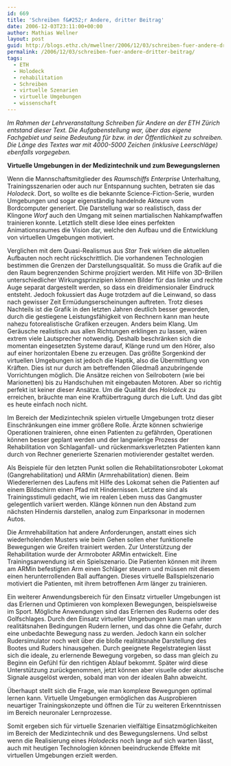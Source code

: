 ```yaml
---
id: 669
title: 'Schreiben f&#252;r Andere, dritter Beitrag'
date: 2006-12-03T23:11:00+00:00
author: Mathias Wellner
layout: post
guid: http://blogs.ethz.ch/mwellner/2006/12/03/schreiben-fuer-andere-dritter-beitrag/
permalink: /2006/12/03/schreiben-fuer-andere-dritter-beitrag/
tags:
  - ETH
  - Holodeck
  - rehabilitation
  - Schreiben
  - virtuelle Szenarien
  - virtuelle Umgebungen
  - wissenschaft
---
```

_Im Rahmen der Lehrveranstaltung _Schreiben für Andere_ an der ETH Zürich entstand dieser Text. Die Aufgabenstellung war, über das eigene Fachgebiet und seine Bedeutung für bzw. in der Öffentlichkeit zu schreiben. Die Länge des Textes war mit 4000-5000 Zeichen (inklusive Leerschläge) ebenfalls vorgegeben._

**Virtuelle Umgebungen in der Medizintechnik und zum Bewegungslernen**

Wenn die Mannschaftsmitglieder des _Raumschiffs Enterprise_ Unterhaltung, Trainingsszenarien oder auch nur Entspannung suchten, betraten sie das _Holodeck_. Dort, so wollte es die bekannte Science-Fiction-Serie, wurden Umgebungen und sogar eigenständig handelnde Akteure vom Bordcomputer generiert. Die Darstellung war so realistisch, dass der Klingone _Worf_ auch den Umgang mit seinen martialischen Nahkampfwaffen trainieren konnte. Letztlich stellt diese Idee eines perfekten Animationsraumes die Vision dar, welche den Aufbau und die Entwicklung von virtuellen Umgebungen motiviert.

Verglichen mit dem Quasi-Realismus aus _Star Trek_ wirken die aktuellen Aufbauten noch recht rückschrittlich. Die vorhandenen Technologien bestimmen die Grenzen der Darstellungsqualität. So muss die Grafik auf die den Raum begrenzenden Schirme projiziert werden. Mit Hilfe von 3D-Brillen unterschiedlicher Wirkungsprinzipien können Bilder für das linke und rechte Auge separat dargestellt werden, so dass ein dreidimensionaler Eindruck entsteht. Jedoch fokussiert das Auge trotzdem auf die Leinwand, so dass nach gewisser Zeit Ermüdungserscheinungen auftreten. Trotz dieses Nachteils ist die Grafik in den letzten Jahren deutlich besser geworden, durch die gestiegene Leistungsfähigkeit von Rechnern kann man heute nahezu fotorealistische Grafiken erzeugen. Anders beim Klang. Um Geräusche realistisch aus allen Richtungen erklingen zu lassen, wären extrem viele Lautsprecher notwendig. Deshalb beschränken sich die momentan eingesetzten Systeme darauf, Klänge rund um den Hörer, also auf einer horizontalen Ebene zu erzeugen. Das größte Sorgenkind der virtuellen Umgebungen ist jedoch die Haptik, also die Übermittlung von Kräften. Dies ist nur durch am betreffenden Gliedmaß anzubringende Vorrichtungen möglich. Die Ansätze reichen von Seilrobotern (wie bei Marionetten) bis zu Handschuhen mit eingebauten Motoren. Aber so richtig perfekt ist keiner dieser Ansätze. Um die Qualität des _Holodeck_ zu erreichen, bräuchte man eine Kraftübertragung durch die Luft. Und das gibt es heute einfach noch nicht.

Im Bereich der Medizintechnik spielen virtuelle Umgebungen trotz dieser Einschränkungen eine immer größere Rolle. Ärzte können schwierige Operationen trainieren, ohne einen Patienten zu gefährden, Operationen können besser geplant werden und der langwierige Prozess der Rehabilitation von Schlaganfall- und rückenmarksverletzten Patienten kann durch von Rechner generierte Szenarien motivierender gestaltet werden.

Als Beispiele für den letzten Punkt sollen die Rehabilitationsroboter Lokomat (Gangrehabilitation) und ARMin (Armrehabilitation) dienen. Beim Wiedererlernen des Laufens mit Hilfe des Lokomat sehen die Patienten auf einem Bildschirm einen Pfad mit Hindernissen. Letztere sind als Trainingsstimuli gedacht, wie im realen Leben muss das Gangmuster gelegentlich variiert werden. Klänge können nun den Abstand zum nächsten Hindernis darstellen, analog zum Einparksonar in modernen Autos.

Die Armrehabilitation hat andere Anforderungen, anstatt eines sich wiederholenden Musters wie beim Gehen sollen eher funktionelle Bewegungen wie Greifen trainiert werden. Zur Unterstützung der Rehabilitation wurde der Armroboter ARMin entwickelt. Eine Trainingsanwendung ist ein Spielszenario. Die Patienten können mit ihrem am ARMin befestigten Arm einen Schläger steuern und müssen mit diesem einen herunterrollenden Ball auffangen. Dieses virtuelle Ballspielszenario motiviert die Patienten, mit ihrem betroffenen Arm länger zu trainieren.

Ein weiterer Anwendungsbereich für den Einsatz virtueller Umgebungen ist das Erlernen und Optimieren von komplexen Bewegungen, beispielsweise im Sport. Mögliche Anwendungen sind das Erlernen des Ruderns oder des Golfschlages. Durch den Einsatz virtueller Umgebungen kann man unter realitätsnahen Bedingungen Rudern lernen, und das ohne die Gefahr, durch eine unbedachte Bewegung nass zu werden. Jedoch kann ein solcher Rudersimulator noch weit über die bloße realitätsnahe Darstellung des Bootes und Ruders hinausgehen. Durch geeignete Regelstrategien lässt sich die ideale, zu erlernende Bewegung vorgeben, so dass man gleich zu Beginn ein Gefühl für den richtigen Ablauf bekommt. Später wird diese Unterstützung zurückgenommen, jetzt können aber visuelle oder akustische Signale ausgelöst werden, sobald man von der idealen Bahn abweicht.

Überhaupt stellt sich die Frage, wie man komplexe Bewegungen optimal lernen kann. Virtuelle Umgebungen ermöglichen das Ausprobieren neuartiger Trainingskonzepte und öffnen die Tür zu weiteren Erkenntnissen im Bereich neuronaler Lernprozesse.

Somit ergeben sich für virtuelle Szenarien vielfältige Einsatzmöglichkeiten im Bereich der Medizintechnik und des Bewegungslernens. Und selbst wenn die Realisierung eines _Holodecks_ noch lange auf sich warten lässt, auch mit heutigen Technologien können beeindruckende Effekte mit virtuellen Umgebungen erzielt werden.